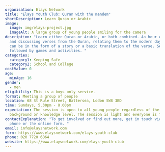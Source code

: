 ```yaml
---
organisation: Elays Network
title: "Elays Youth Club: Quran with the mandem"
shortDescription: Learn Quran or Arabic
image:
  image: img/elays-project.jpg
  imageAlt: A large group of young people smiling for the camera
description: "Learn either Quran or Arabic, or both combined. An hour explaining
  and discussing verses from the Quran, relating them to the modern day. This
  can be in the form of a story or a basic translation of the verse. Session is
  followed by games and activities. "
categories:
  category1: Keeping Safe
  category2: School and College
costValue: 0
age:
  minAge: 16
gender:
  - men
eligibility: This is a boys only service.
format: Meeting a group of people
location: 68 St Rule Street, Battersea, Lodon SW8 3ED
time: Sundays, 5.30pm - 8.00pm
expectation: The session is open to all young people regardless of their
  background or knowledge level. The session is light and everyone is friendly.
contactExplanation: "To get involved or find out more, get in touch via email,
  phone or the online form. "
email: info@elaysnetwork.com
form: https://www.elaysnetwork.com/elays-youth-club
phone: 020 7720 6864
website: https://www.elaysnetwork.com/elays-youth-club
---
```

